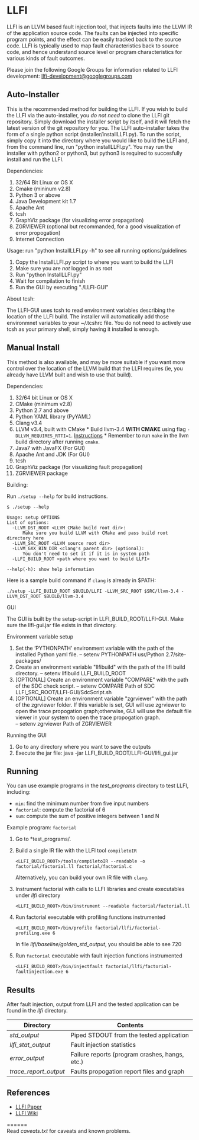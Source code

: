 LLFI
====

LLFI is an LLVM based fault injection tool, that injects faults into the LLVM IR of the application source code.  The faults can be injected into specific program points, and the effect can be easily tracked back to the source code.  LLFI is typically used to map fault characteristics back to source code, and hence understand source level or program characteristics for various kinds of fault outcomes.    

Please join the following Google Groups for information related to LLFI development: llfi-development@googlegroups.com

Auto-Installer
--------------
This is the recommended method for building the LLFI. If you wish to build the LLFI via the auto-installer, you *do not need* to clone the LLFI git repository. Simply download the installer script by itself, and it will fetch the latest version of the git repository for you. The LLFI auto-installer takes the form of a single python script (installer/installLLFI.py). To run the script, simply copy it into the directory where you would like to build the LLFI and, from the command line, run "python installLLFI.py". You may run the installer with python2 or python3, but python3 is required to succesfully install and run the LLFI.
  
Dependencies:
  1. 32/64 Bit Linux or OS X
  2. Cmake (mininum v2.8)
  3. Python 3 or above
  4. Java Development kit 1.7
  5. Apache Ant 
  6. tcsh
  7. GraphViz package (for visualizing error propagation)
  8. ZGRVIEWER (optional but recommanded, for a good visualization of error propogation)
  9. Internet Connection

Usage:
run "python InstallLLFI.py -h" to see all running options/guidelines
  1. Copy the InstallLLFI.py script to where you want to build the LLFI
  2. Make sure you are _not_ logged in as root
  2. Run "python InstallLLFI.py"
  3. Wait for compilation to finish
  4. Run the GUI by executing "./LLFI-GUI"

About tcsh:

The LLFI-GUI uses tcsh to read environment variables describing the location of the LLFI build. The installer will automatically add those environmnet variables to your ~/.tcshrc file. You do not need to actively use tcsh as your primary shell, simply having it installed is enough.

Manual Install
---------------
This method is also available, and may be more suitable if you want more control over the location of the LLVM build that the LLFI requires (ie, you already have LLVM built and wish to use that build).

Dependencies:
  
  1. 32/64 bit Linux or OS X
  2. CMake (minimum v2.8)
  3. Python 2.7 and above
  4. Python YAML library (PyYAML)
  5. Clang v3.4
  6. LLVM v3.4, built with CMake
    * Build llvm-3.4 **WITH CMAKE** using flag `-DLLVM_REQUIRES_RTTI=1`. [Instructions](http://llvm.org/docs/CMake.html)
    * Remember to run `make` in the llvm build directory after running `cmake`.
  7. Java7 with JavaFX (For GUI)
  8. Apache Ant and JDK (For GUI)
  9. tcsh
  10. GraphViz package (for visualizing fault propagation)
  11. ZGRVIEWER package

Building:
  
  Run `./setup --help` for build instructions.
  ```
  $ ./setup --help

  Usage: setup OPTIONS
  List of options:
    -LLVM_DST_ROOT <LLVM CMake build root dir>:
        Make sure you build LLVM with CMake and pass build root directory here
    -LLVM_SRC_ROOT <LLVM source root dir>
    -LLVM_GXX_BIN_DIR <clang's parent dir> (optional):
        You don't need to set it if it is in system path
    -LLFI_BUILD_ROOT <path where you want to build LLFI>

  --help(-h): show help information
  ```
  Here is a sample build command if `clang` is already in $PATH:
  ```
  ./setup -LLFI_BUILD_ROOT $BUILD/LLFI -LLVM_SRC_ROOT $SRC/llvm-3.4 -LLVM_DST_ROOT $BUILD/llvm-3.4
  ```

GUI

The GUI is built by the setup-script in LLFI_BUILD_ROOT/LLFI-GUI. Make sure the llfi-gui.jar file exists in that directory. 

Environment variable setup  
  1. Set the ’PYTHONPATH’ environment variable with the path of the installed Python yaml file.
     – setenv PYTHONPATH  usr/Python 2.7/site-packages/
  2. Create an environment variable "llfibuild" with the path of the llfi build directory.
     – setenv llfibuild LLFI_BUILD_ROOT
  3. [OPTIONAL] Create an environment variable "COMPARE" with the path of the SDC check script.
     – setenv COMPARE Path of SDC LLFI_SRC_ROOT/LLFI-GUI/SdcScript.sh
  4. [OPTIONAL] Create an environment variable "zgrviewer" with the path of the zgrviewer folder. If this variable is set, GUI will use zgrviewer to open the trace propogation graph;otherwise, GUI will use the default file viewer in your system to open the trace propogation graph.      
     – setenv zgrviewer Path of ZGRVIEWER

Running the GUI
  1. Go to any directory where you want to save the outputs
  2. Execute the jar file: java -jar LLFI_BUILD_ROOT/LLFI-GUI/llfi_gui.jar

Running
-------
You can use example programs in the *test_programs* directory to test LLFI, including: 
  * `min`: find the minimum number from five input numbers
  * `factorial`: compute the factorial of 6
  * `sum`: compute the sum of positive integers between 1 and N

Example program: `factorial`
  1. Go to *test_programs/. 
  2. Build a single IR file with the LLFI tool `compiletoIR`

      ```
      <LLFI_BUILD_ROOT>/tools/compiletoIR --readable -o factorial/factorial.ll factorial/factorial.c
      ```
     Alternatively, you can build your own IR file with `clang`.
  3. Instrument factorial with calls to LLFI libraries and create executables under *llfi* directory

      ```
      <LLFI_BUILD_ROOT>/bin/instrument --readable factorial/factorial.ll
      ```
  4. Run factorial executable with profiling functions instrumented

      ```
      <LLFI_BUILD_ROOT>/bin/profile factorial/llfi/factorial-profiling.exe 6
      ```
     In file *llfi/baseline/golden_std_output*, you should be able to see 720
  5. Run `factorial` executable with fault injection functions instrumented

      ```
      <LLFI_BUILD_ROOT>/bin/injectfault factorial/llfi/factorial-faultinjection.exe 6
      ```

Results
-------
After fault injection, output from LLFI and the tested application can be found
in the *llfi* directory.

|     Directory         |                 Contents                       |
| ----------------------| ---------------------------------------------- |
| *std_output*          | Piped STDOUT from the tested application       |
| *llfi_stat_output*    | Fault injection statistics                     |
| *error_output*        | Failure reports (program crashes, hangs, etc.) |
| *trace_report_output* | Faults propogation report files and graph      |


References
----------
* [LLFI Paper](http://blogs.ubc.ca/karthik/2013/02/15/llfi-an-intermediate-code-level-fault-injector-for-soft-computing-applications/)
* [LLFI Wiki](https://github.com/DependableSystemsLab/LLFI/wiki)

======		
Read *caveats.txt* for caveats and known problems.
